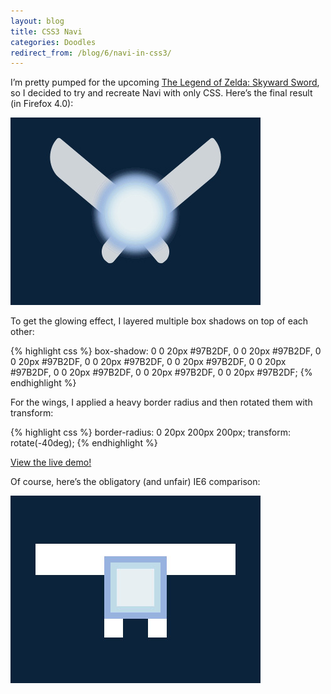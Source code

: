 ```yaml
---
layout:	blog
title: CSS3 Navi
categories: Doodles
redirect_from: /blog/6/navi-in-css3/
---
```

I’m pretty pumped for the upcoming [The Legend of Zelda: Skyward Sword](https://en.wikipedia.org/wiki/The_Legend_of_Zelda:_Skyward_Sword), so I decided to try and recreate Navi with only CSS. Here’s the final result (in Firefox 4.0):

![CSS3 Navi (FF4)](/blog/images/navicss3_ff4.jpg)

To get the glowing effect, I layered multiple box shadows on top of each other:

{% highlight css %}
box-shadow: 0 0 20px #97B2DF,
			0 0 20px #97B2DF,
			0 0 20px #97B2DF,
			0 0 20px #97B2DF,
			0 0 20px #97B2DF,
			0 0 20px #97B2DF,
			0 0 20px #97B2DF,
			0 0 20px #97B2DF,
			0 0 20px #97B2DF;
{% endhighlight %}

For the wings, I applied a heavy border radius and then rotated them with transform:

{% highlight css %}
border-radius: 0 20px 200px 200px;
transform: rotate(-40deg);
{% endhighlight %}

[View the live demo!](https://loganfranken.github.io/Navi-CSS3/)

Of course, here’s the obligatory (and unfair) IE6 comparison:

![CSS3 Navi (IE6)](/blog/images/navicss3_ie6.jpg)
